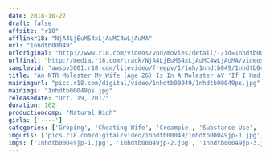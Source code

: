```yaml
---
date: 2018-10-27
draft: false
affsite: "r18"
afflinkr18: "NjA4LjEuMS4xLjAuMC4wLjAuMA"
url: "1nhdtb00049"
urloriginal: "http://www.r18.com/videos/vod/movies/detail/-/id=1nhdtb00049"
urlfinal: "http://media.r18.com/track/NjA4LjEuMS4xLjAuMC4wLjAuMA/videos/vod/movies/detail/-/id=1nhdtb00049"
samplevid: "awspv3001.r18.com/litevideo/freepv/1/1nh/1nhdtb049/1nhdtb049_dmb_w.mp4"
title: "An NTR Molester My Wife (Age 26) Is In A Molester AV 'If I Had Only Known At The Time...' My Wife Was Basted With Aphrodisiacs And Had Creampie Sex While She Was There Next To Me"
mainimgurl: "pics.r18.com/digital/video/1nhdtb00049/1nhdtb00049ps.jpg"
mainimgs: "1nhdtb00049ps.jpg"
releasedate: "Oct. 19, 2017"
duration: 162
productioncomp: "Natural High"
girls: ['----']
categories: ['Groping', 'Cheating Wife', 'Creampie', 'Substance Use', 'Hi-Def']
imgurls: ['pics.r18.com/digital/video/1nhdtb00049/1nhdtb00049jp-1.jpg', 'pics.r18.com/digital/video/1nhdtb00049/1nhdtb00049jp-2.jpg', 'pics.r18.com/digital/video/1nhdtb00049/1nhdtb00049jp-3.jpg', 'pics.r18.com/digital/video/1nhdtb00049/1nhdtb00049jp-4.jpg', 'pics.r18.com/digital/video/1nhdtb00049/1nhdtb00049jp-5.jpg', 'pics.r18.com/digital/video/1nhdtb00049/1nhdtb00049jp-6.jpg', 'pics.r18.com/digital/video/1nhdtb00049/1nhdtb00049jp-7.jpg', 'pics.r18.com/digital/video/1nhdtb00049/1nhdtb00049jp-8.jpg', 'pics.r18.com/digital/video/1nhdtb00049/1nhdtb00049jp-9.jpg', 'pics.r18.com/digital/video/1nhdtb00049/1nhdtb00049jp-10.jpg', 'pics.r18.com/digital/video/1nhdtb00049/1nhdtb00049jp-11.jpg', 'pics.r18.com/digital/video/1nhdtb00049/1nhdtb00049jp-12.jpg', 'pics.r18.com/digital/video/1nhdtb00049/1nhdtb00049jp-13.jpg', 'pics.r18.com/digital/video/1nhdtb00049/1nhdtb00049jp-14.jpg', 'pics.r18.com/digital/video/1nhdtb00049/1nhdtb00049jp-15.jpg', 'pics.r18.com/digital/video/1nhdtb00049/1nhdtb00049jp-16.jpg', 'pics.r18.com/digital/video/1nhdtb00049/1nhdtb00049jp-17.jpg', 'pics.r18.com/digital/video/1nhdtb00049/1nhdtb00049jp-18.jpg', 'pics.r18.com/digital/video/1nhdtb00049/1nhdtb00049jp-19.jpg', 'pics.r18.com/digital/video/1nhdtb00049/1nhdtb00049jp-20.jpg']
imgs: ['1nhdtb00049jp-1.jpg', '1nhdtb00049jp-2.jpg', '1nhdtb00049jp-3.jpg', '1nhdtb00049jp-4.jpg', '1nhdtb00049jp-5.jpg', '1nhdtb00049jp-6.jpg', '1nhdtb00049jp-7.jpg', '1nhdtb00049jp-8.jpg', '1nhdtb00049jp-9.jpg', '1nhdtb00049jp-10.jpg', '1nhdtb00049jp-11.jpg', '1nhdtb00049jp-12.jpg', '1nhdtb00049jp-13.jpg', '1nhdtb00049jp-14.jpg', '1nhdtb00049jp-15.jpg', '1nhdtb00049jp-16.jpg', '1nhdtb00049jp-17.jpg', '1nhdtb00049jp-18.jpg', '1nhdtb00049jp-19.jpg', '1nhdtb00049jp-20.jpg']
---
```

